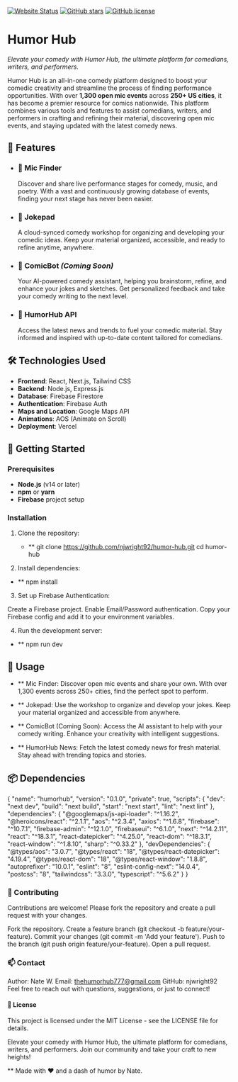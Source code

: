 [![Website Status](https://img.shields.io/website-up-down-green-red/http/thehumorhub.com.svg)](https://thehumorhub.com/)
[![GitHub stars](https://img.shields.io/github/stars/njwright92/humor-hub.svg)](https://github.com/njwright92/humor-hub/stargazers)
[![GitHub license](https://img.shields.io/github/license/njwright92/humor-hub.svg)](https://github.com/njwright92/humor-hub/blob/main/LICENSE)

# Humor Hub

_Elevate your comedy with Humor Hub, the ultimate platform for comedians, writers, and performers._

Humor Hub is an all-in-one comedy platform designed to boost your comedic creativity and streamline the process of finding performance opportunities. With over **1,300 open mic events** across **250+ US cities**, it has become a premier resource for comics nationwide. This platform combines various tools and features to assist comedians, writers, and performers in crafting and refining their material, discovering open mic events, and staying updated with the latest comedy news.

## 🚀 Features

- ### 🎤 **Mic Finder**

  Discover and share live performance stages for comedy, music, and poetry. With a vast and continuously growing database of events, finding your next stage has never been easier.

- ### 📝 **Jokepad**

  A cloud-synced comedy workshop for organizing and developing your comedic ideas. Keep your material organized, accessible, and ready to refine anytime, anywhere.

- ### 🤖 **ComicBot** _(Coming Soon)_

  Your AI-powered comedy assistant, helping you brainstorm, refine, and enhance your jokes and sketches. Get personalized feedback and take your comedy writing to the next level.

- ### 📰 **HumorHub API**
  Access the latest news and trends to fuel your comedic material. Stay informed and inspired with up-to-date content tailored for comedians.

## 🛠️ Technologies Used

- **Frontend**: React, Next.js, Tailwind CSS
- **Backend**: Node.js, Express.js
- **Database**: Firebase Firestore
- **Authentication**: Firebase Auth
- **Maps and Location**: Google Maps API
- **Animations**: AOS (Animate on Scroll)
- **Deployment**: Vercel

## 🎯 Getting Started

### Prerequisites

- **Node.js** (v14 or later)
- **npm** or **yarn**
- **Firebase** project setup

### Installation

1. Clone the repository:

   - \*\* git clone https://github.com/njwright92/humor-hub.git
     cd humor-hub

2. Install dependencies:

- \*\* npm install

3.  Set up Firebase Authentication:

Create a Firebase project.
Enable Email/Password authentication.
Copy your Firebase config and add it to your environment variables.

4. Run the development server:

- \*\* npm run dev

## 📖 Usage

- \*\* Mic Finder: Discover open mic events and share your own. With over 1,300 events across 250+ cities, find the perfect spot to perform.

- \*\* Jokepad: Use the workshop to organize and develop your jokes. Keep your material organized and accessible from anywhere.

- \*\* ComicBot (Coming Soon): Access the AI assistant to help with your comedy writing. Enhance your creativity with intelligent suggestions.

- \*\* HumorHub News: Fetch the latest comedy news for fresh material. Stay ahead with trending topics and stories.

## 📦 Dependencies

{
"name": "humorhub",
"version": "0.1.0",
"private": true,
"scripts": {
"dev": "next dev",
"build": "next build",
"start": "next start",
"lint": "next lint"
},
"dependencies": {
"@googlemaps/js-api-loader": "^1.16.2",
"@heroicons/react": "^2.1.1",
"aos": "^2.3.4",
"axios": "^1.6.8",
"firebase": "^10.7.1",
"firebase-admin": "^12.1.0",
"firebaseui": "^6.1.0",
"next": "^14.2.11",
"react": "^18.3.1",
"react-datepicker": "^4.25.0",
"react-dom": "^18.3.1",
"react-window": "^1.8.10",
"sharp": "^0.33.2"
},
"devDependencies": {
"@types/aos": "3.0.7",
"@types/react": "18",
"@types/react-datepicker": "4.19.4",
"@types/react-dom": "18",
"@types/react-window": "1.8.8",
"autoprefixer": "10.0.1",
"eslint": "8",
"eslint-config-next": "14.0.4",
"postcss": "8",
"tailwindcss": "3.3.0",
"typescript": "^5.6.2"
}
}

### 🤝 Contributing

Contributions are welcome! Please fork the repository and create a pull request with your changes.

Fork the repository.
Create a feature branch (git checkout -b feature/your-feature).
Commit your changes (git commit -m 'Add your feature').
Push to the branch (git push origin feature/your-feature).
Open a pull request.

### 📫 Contact

Author: Nate W.
Email: thehumorhub777@gmail.com
GitHub: njwright92
Feel free to reach out with questions, suggestions, or just to connect!

#### 📄 License

This project is licensed under the MIT License - see the LICENSE file for details.

Elevate your comedy with Humor Hub, the ultimate platform for comedians, writers, and performers. Join our community and take your craft to new heights!

\*\* Made with ❤️ and a dash of humor by Nate.
